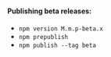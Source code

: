 #### Publishing beta releases:
- `npm version M.m.p-beta.x`
- `npm prepublish`
- `npm publish --tag beta`

